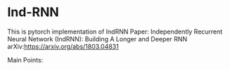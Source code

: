 # Ind-RNN
This is pytorch implementation of IndRNN
Paper: Independently Recurrent Neural Network (IndRNN): Building A Longer and Deeper RNN
arXiv:https://arxiv.org/abs/1803.04831

Main Points:
